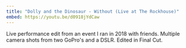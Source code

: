 ```yaml
---
title: "Dolly and the Dinosaur - Without (Live at The Rockhouse)"
embed: https://youtu.be/d0918jYdCaw
---
```


Live performance edit from an event I ran in 2018 with friends. Multiple camera shots from two GoPro's and a DSLR. Edited in Final Cut.
